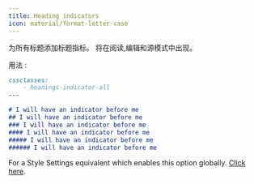 ```yaml
---
title: Heading indicators
icon: material/format-letter-case
---
```


为所有标题添加标题指标。 将在阅读,编辑和源模式中出现。

用法 :
```md
cssclasses:
    - headings-indicator-all
---

# I will have an indicator before me
## I will have an indicator before me
### I will have an indicator before me
#### I will have an indicator before me
##### I will have an indicator before me
###### I will have an indicator before me
```

For a Style Settings equivalent which enables this option globally. [Click here](。/。/Style-Settings/Editor/Typography/headings/index.md#enable-heading-indicators-globally).